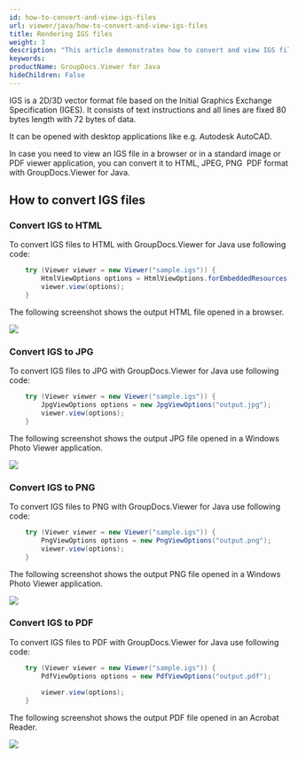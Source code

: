 ```yaml
---
id: how-to-convert-and-view-igs-files
url: viewer/java/how-to-convert-and-view-igs-files
title: Rendering IGS files
weight: 3
description: "This article demonstrates how to convert and view IGS files with GroupDocs.Viewer within your Java applications."
keywords: 
productName: GroupDocs.Viewer for Java
hideChildren: False
---
```

IGS is a 2D/3D vector format file based on the Initial Graphics Exchange Specification (IGES). It consists of text instructions and all lines are fixed 80 bytes length with 72 bytes of data.

It can be opened with desktop applications like e.g. Autodesk AutoCAD.

In case you need to view an IGS file in a browser or in a standard image or PDF viewer application, you can convert it to HTML, JPEG, PNG  PDF format with GroupDocs.Viewer for Java.

## How to convert IGS files

### Convert IGS to HTML

To convert IGS files to HTML with GroupDocs.Viewer for Java use following code:

```java
    try (Viewer viewer = new Viewer("sample.igs")) {
        HtmlViewOptions options = HtmlViewOptions.forEmbeddedResources("output.html");
        viewer.view(options);
    }
```

The following screenshot shows the output HTML file opened in a browser.

![](viewer/java/images/how-to-convert-and-view-igs-files.png)

### Convert IGS to JPG

To convert IGS files to JPG with GroupDocs.Viewer for Java use following code: 

```java
    try (Viewer viewer = new Viewer("sample.igs")) {
        JpgViewOptions options = new JpgViewOptions("output.jpg");
        viewer.view(options);
    }
```

The following screenshot shows the output JPG file opened in a Windows Photo Viewer application.

![](viewer/java/images/how-to-convert-and-view-igs-files_1.png)

### Convert IGS to PNG

To convert IGS files to PNG with GroupDocs.Viewer for Java use following code: 

```java
    try (Viewer viewer = new Viewer("sample.igs")) {
        PngViewOptions options = new PngViewOptions("output.png");
        viewer.view(options);
    }
```

The following screenshot shows the output PNG file opened in a Windows Photo Viewer application.

![](viewer/java/images/how-to-convert-and-view-igs-files_2.png)

### Convert IGS to PDF

To convert IGS files to PDF with GroupDocs.Viewer for Java use following code: 

```java
    try (Viewer viewer = new Viewer("sample.igs")) {
        PdfViewOptions options = new PdfViewOptions("output.pdf");
    
        viewer.view(options);
    }
```

The following screenshot shows the output PDF file opened in an Acrobat Reader.

![](viewer/java/images/how-to-convert-and-view-igs-files_3.png)

